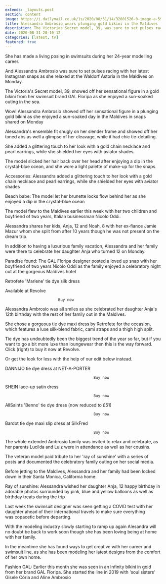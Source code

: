 ```yaml
---
extends: _layouts.post
section: content
image: https://i.dailymail.co.uk/1s/2020/08/31/14/32601526-0-image-a-59_1598880174667.jpg 
title: Alessandra Ambrosio wears plunging gold bikini in the Maldives 
description: The Victorias Secret model, 39, was sure to set pulses racing with her latest Instagram snaps as she relaxed at the Waldorf Astoria in the Maldives on Monday. 
date: 2020-08-31-20-10-12 
categories: [latest, tv] 
featured: true 
--- 
```

She has made a living posing in swimsuits during her 24-year modelling career. 

And Alessandra Ambrosio was sure to set pulses racing with her latest Instagram snaps as she relaxed at the Waldorf Astoria in the Maldives on Monday.

The Victoria's Secret model, 39, showed off her sensational figure in a gold bikini from her swimsuit brand GAL Floripa as she enjoyed a sun-soaked outing in the sea.

Wow! Alessandra Ambrosio showed off her sensational figure in a plunging gold bikini as she enjoyed a sun-soaked day in the Maldives in snaps shared on Monday

Alessandra's ensemble fit snugly on her slender frame and showed off her toned abs as well a glimpse of her cleavage, while it had chic tie-detailing.  

She added a glittering touch to her look with a gold chain necklace and pearl earrings, while she shielded her eyes with aviator shades.

The model slicked her hair back over her head after enjoying a dip in the crystal-blue ocean, and she wore a light palette of make-up for the snaps. 

Accessories: Alessandra added a glittering touch to her look with a gold chain necklace and pearl earrings, while she shielded her eyes with aviator shades

Beach babe: The model let her brunette locks flow behind her as she enjoyed a dip in the crystal-blue ocean

The model flew to the Maldives earlier this week with her two children and boyfriend of two years, Italian businessman Nicolo Oddi. 

Alessandra shares her kids, Anja, 12 and Noah, 8 with her ex-fiance Jamie Mazur whom she split from after 10 years though he was not present on the dream trip.

In addition to having a luxurious family vacation, Alessandra and her family were there to celebrate her daughter Anja who turned 12 on Monday. 

Paradise found: The GAL Floripa designer posted a loved up snap with her boyfriend of two years Nicolo Oddi as the family enjoyed a celebratory night out at the gorgeous Maldives hotel


                        
                    


                        
                            
                        
                    

Retrofete 'Marlene' tie dye silk dress

Available at Revolve


                            Buy now
                        

Alessandra Ambrosio was all smiles as she celebrated her daughter Anja's 12th birthday with the rest of her family out in the Maldives.

She chose a gorgeous tie dye maxi dress by Retrofete for the occasion, which features a luxe silk-blend fabric, cami straps and a thigh high split. 

Tie dye has undoubtedly been the biggest trend of the year so far, but if you want to go a bit more luxe than loungewear then this is the way forward. Click (right) to buy it now at Revolve. 

Or get the look for less with the help of our edit below instead.

DANNIJO tie dye dress at NET-A-PORTER


                                            Buy now
                                        

SHEIN lace-up satin dress


                                            Buy now
                                        

AllSaints 'Benno' tie dye dress (now reduced to £51)


                                            Buy now
                                        

Bardot tie dye maxi slip dress at SilkFred


                                            Buy now
                                        

The whole extended Ambrosio family was invited to relax and celebrate, as her parents Lucilda and Luiz were in attendance as well as her cousins.  

The veteran model paid tribute to her 'ray of sunshine' with a series of posts and documented the celebratory family outing on her social media.  

Before jetting to the Maldives, Alessandra and her family had been locked down in their Santa Monica, California home.

Ray of sunshine: Alessandra wished her daughter Anja, 12 happy birthday in adorable photos surrounded by pink, blue and yellow balloons as well as birthday treats during the trip

Last week the swimsuit designer was seen getting a COVID test with her daughter ahead of their international travels to make sure everything was copacetic before departing. 

With the modeling industry slowly starting to ramp up again Alesandra will no doubt be back to work soon though she has been loving being at home with her family.

In the meantime she has found ways to get creative with her career and swimsuit line, as she has been modeling her latest designs from the comfort of her own home. 

Fashion GAL: Earlier this month she was seen in an Infinity bikini in gold from her brand GAL Floripa. She started the line in 2019 with 'soul sisters' Gisele Cória and Aline Ambrosio 

